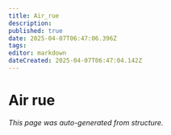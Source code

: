 ```yaml
---
title: Air_rue
description: 
published: true
date: 2025-04-07T06:47:06.396Z
tags: 
editor: markdown
dateCreated: 2025-04-07T06:47:04.142Z
---
```


# Air rue

*This page was auto-generated from structure.*